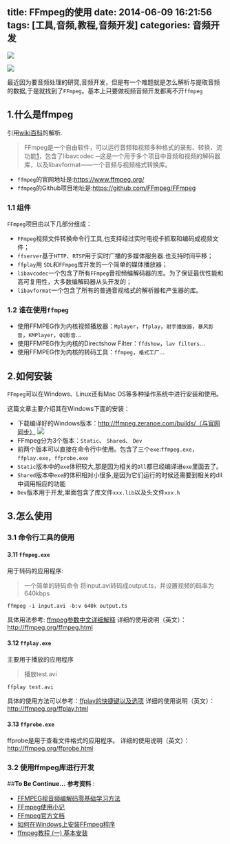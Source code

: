 ﻿title: FFmpeg的使用
date: 2014-06-09 16:21:56
tags: [工具,音频,教程,音频开发]
categories:  音频开发
---

<img src="http://printf.qiniudn.com/20140616102021781.png" class="img-topic" />

![](http://printf.qiniudn.com/20140616102021781.png)

最近因为要音频处理的研究,音频开发，但是有一个难题就是怎么解析与提取音频的数据,于是就找到了`FFmpeg`。基本上只要做视频音频开发都离不开`ffmpeg`

<!-- more -->

## 1.什么是ffmpeg
引用[wiki百科](http://zh.wikipedia.org/wiki/FFmpeg)的解析.
> FFmpeg是一个自由软件，可以运行音频和视频多种格式的录影、转换、流功能[1]，包含了libavcodec ─这是一个用于多个项目中音频和视频的解码器库，以及libavformat——一个音频与视频格式转换库。



- `ffmpeg`的官网地址是:https://www.ffmpeg.org/
- `ffmpeg`的Github项目地址是:https://github.com/FFmpeg/FFmpeg
### 1.1 组件
`FFmpeg`项目由以下几部分组成：

- `FFmpeg`视频文件转换命令行工具,也支持经过实时电视卡抓取和编码成视频文件；
- `ffserver`基于`HTTP`、`RTSP`用于实时广播的多媒体服务器.也支持时间平移；
- `ffplay`用 `SDL`和`FFmpeg`库开发的一个简单的媒体播放器；
- `libavcodec`一个包含了所有`FFmpeg`音视频编解码器的库。为了保证最优性能和高可复用性，大多数编解码器从头开发的；
- `libavformat`一个包含了所有的普通音视格式的解析器和产生器的库。
### 1.2 谁在使用`ffmpeg`
- 使用FFMPEG作为内核视频播放器：`Mplayer`，`ffplay`，`射手播放器`，`暴风影音`，`KMPlayer`，`QQ影音`...
- 使用FFMPEG作为内核的Directshow Filter：`ffdshow`，`lav filters`...
- 使用FFMPEG作为内核的转码工具：`ffmpeg`，`格式工厂`...
## 2.如何安装
`FFmpeg`可以在Windows、Linux还有Mac OS等多种操作系统中进行安装和使用。

这篇文章主要介绍其在Windows下面的安装：

- 下载编译好的Windows版本：http://ffmpeg.zeranoe.com/builds/（与官网同步）
![](http://printf.qiniudn.com/20140730113852.png)
- FFmpeg分为3个版本：`Static`、  `Shared`、 `Dev`
- 前两个版本可以直接在命令行中使用。包含了三个`exe`:`ffmpeg.exe`，`ffplay.exe`，`ffprobe.exe`
- `Static`版本中的`exe`体积较大,那是因为相关的`Dll`都已经编译进`exe`里面去了。
- `Shared`版本中`exe`的体积相对小很多,是因为它们运行的时候还需要到相关的dll中调用相应的功能
- `Dev`版本用于开发,里面包含了库文件`xxx.lib`以及头文件`xxx.h`
 
## 3.怎么使用
### 3.1 命令行工具的使用
#### 3.11 `ffmpeg.exe`
用于转码的应用程序:
> 一个简单的转码命令 将input.avi转码成output.ts，并设置视频的码率为640kbps
``` 
ffmpeg -i input.avi -b:v 640k output.ts  
```
具体用法参考:   [ffmpeg参数中文详细解释](http://blog.csdn.net/leixiaohua1020/article/details/12751349)
详细的使用说明（英文）：http://ffmpeg.org/ffmpeg.html
  
  
  
#### 3.12 `ffplay.exe`
主要用于播放的应用程序
> 播放test.avi

```
ffplay test.avi  

```

具体的使用方法可以参考：[ffplay的快捷键以及选项](http://blog.csdn.net/leixiaohua1020/article/details/15186441)
详细的使用说明（英文）：http://ffmpeg.org/ffplay.html


#### 3.13 `ffprobe.exe`
ffprobe是用于查看文件格式的应用程序。
详细的使用说明（英文）：http://ffmpeg.org/ffprobe.html
### 3.2 使用ffmpeg库进行开发

##**To Be Continue...**
**参考资料** :

-  [FFMPEG视音频编解码零基础学习方法](http://blog.csdn.net/leixiaohua1020/article/details/15811977)
-  [FFmpeg使用小记](http://yuanhuan.blog.51cto.com/3367116/1246370)
-  [FFmpeg官方文档](http://ffmpeg.org/documentation.html)
-  [如何在Windows上安装FFmpeg程序](http://zh.wikihow.com/%E5%9C%A8Windows%E4%B8%8A%E5%AE%89%E8%A3%85FFmpeg%E7%A8%8B%E5%BA%8F)
-  [ffmpeg教程 (一) 基本安装](http://alleni123.iteye.com/blog/2028433)

[1]:http://ffmpeg.org/ffmpeg.html

